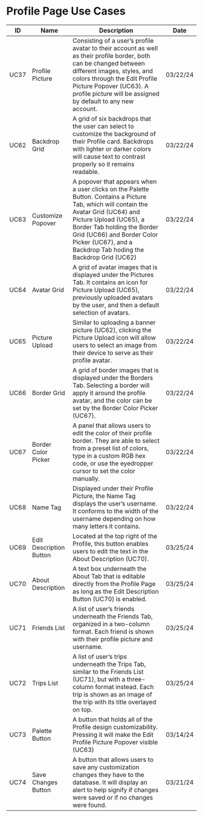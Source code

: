 # Profile Page Use Cases

| ID   | Name                            | Description                                                                                                                                                                                                                                     | Date       |
| ---- | ------------------------------- | ----------------------------------------------------------------------------------------------------------------------------------------------------------------------------------------------------------------------------------------------- | ---------- |
| UC37 | Profile Picture                 | Consisting of a user’s profile avatar to their account as well as their profile border, both can be changed between different images, styles, and colors through the Edit Profile Picture Popover (UC63). A profile picture will be assigned by default to any new account. | 03/22/24   |
| UC62 | Backdrop Grid                    | A grid of six backdrops that the user can select to customize the background of their Profile card. Backdrops with lighter or darker colors will cause text to contrast properly so it remains readable.  | 03/22/24 |
| UC63 | Customize Popover    | A popover that appears when a user clicks on the Palette Button. Contains a Picture Tab, which will contain the Avatar Grid (UC64) and Picture Upload (UC65), a Border Tab holding the Border Grid (UC66) and Border Color Picker (UC67), and a Backdrop Tab hoding the Backdrop Grid (UC62) | 03/22/24 |
| UC64 | Avatar Grid                     | A grid of avatar images that is displayed under the Pictures Tab. It contains an icon for Picture Upload (UC65), previously uploaded avatars by the user, and then a default selection of avatars. | 03/22/24 |
| UC65 | Picture Upload                  | Similar to uploading a banner picture (UC62), clicking the Picture Upload icon will allow users to select an image from their device to serve as their profile avatar. | 03/22/24 |
| UC66 | Border Grid                     | A grid of border images that is displayed under the Borders Tab. Selecting a border will apply it around the profile avatar, and the color can be set by the Border Color Picker (UC67). | 03/22/24 |
| UC67 | Border Color Picker             | A panel that allows users to edit the color of their profile border. They are able to select from a preset list of colors, type in a custom RGB hex code, or use the eyedropper cursor to set the color manually. | 03/22/24 |
| UC68 | Name Tag                        | Displayed under their Profile Picture, the Name Tag displays the user’s username. It conforms to the width of the username depending on how many letters it contains. | 03/22/24 |
| UC69 | Edit Description Button         | Located at the top right of the Profile, this button enables users to edit the text in the About Description (UC70). | 03/25/24 |
| UC70 | About Description               | A text box underneath the About Tab that is editable directly from the Profile Page as long as the Edit Description Button (UC70) is enabled. | 03/25/24 |
| UC71 | Friends List                    | A list of user’s friends underneath the Friends Tab, organized in a two-column format. Each friend is shown with their profile picture and username. | 03/25/24 |
| UC72 | Trips List                      | A list of user’s trips underneath the Trips Tab, similar to the Friends List (UC71), but with a three-column format instead. Each trip is shown as an image of the trip with its title overlayed on top. | 03/25/24 |
| UC73 | Palette Button                  | A button that holds all of the Profile design customizability. Pressing it will make the Edit Profile Picture Popover visible (UC63) | 03/14/24 |
| UC74 | Save Changes Button             | A button that allows users to save any customization changes they have to the database. It will display an alert to help signify if changes were saved or if no changes were found. | 03/21/24 |

